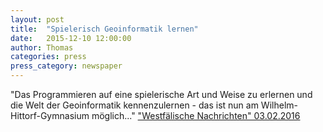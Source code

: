 ```yaml
---
layout: post
title:  "Spielerisch Geoinformatik lernen"
date:   2015-12-10 12:00:00
author: Thomas
categories: press
press_category: newspaper
---
```

"Das Programmieren auf eine spielerische Art und Weise zu erlernen und die Welt der Geoinformatik kennenzulernen - das ist nun am Wilhelm-Hittorf-Gymnasium möglich..." 
<a href="http://www.wn.de/" target="_blank">"Westfälische Nachrichten" 03.02.2016</a>
